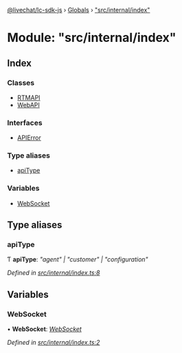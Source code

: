 [@livechat/lc-sdk-js](../README.md) › [Globals](../globals.md) › ["src/internal/index"](_src_internal_index_.md)

# Module: "src/internal/index"

## Index

### Classes

* [RTMAPI](../classes/_src_internal_index_.rtmapi.md)
* [WebAPI](../classes/_src_internal_index_.webapi.md)

### Interfaces

* [APIError](../interfaces/_src_internal_index_.apierror.md)

### Type aliases

* [apiType](_src_internal_index_.md#apitype)

### Variables

* [WebSocket](_src_internal_index_.md#websocket)

## Type aliases

###  apiType

Ƭ **apiType**: *"agent" | "customer" | "configuration"*

*Defined in [src/internal/index.ts:8](https://github.com/livechat/lc-sdk-js/blob/228cb10/src/internal/index.ts#L8)*

## Variables

###  WebSocket

• **WebSocket**: *[WebSocket](_src_internal_index_.md#websocket)*

*Defined in [src/internal/index.ts:2](https://github.com/livechat/lc-sdk-js/blob/228cb10/src/internal/index.ts#L2)*
